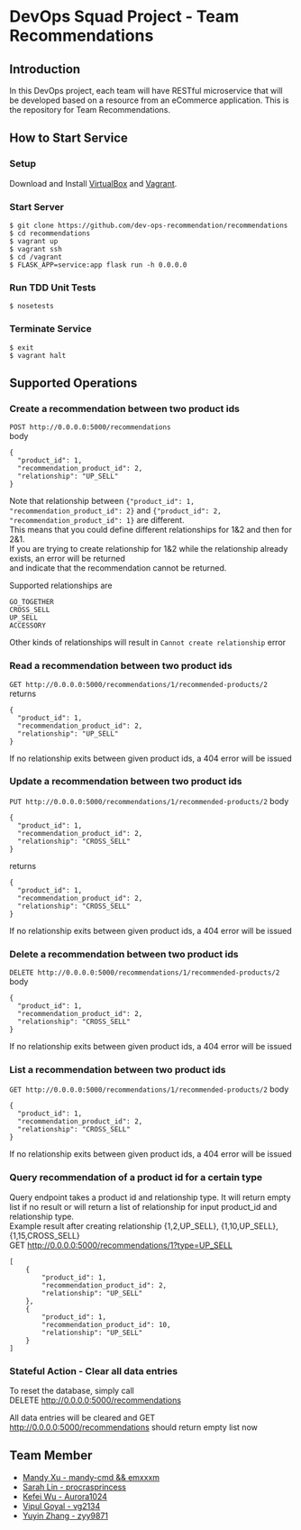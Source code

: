 # DevOps Squad Project - Team Recommendations

## Introduction
 In this DevOps project, each team will have  RESTful microservice that will be developed based on a resource from an eCommerce application. This is the repository for Team Recommendations.

<!-- ## Recommendations
The `recommendations resource` is a representation a product recommendation based on another product. 
* It's essentially a relationship between two products that "go together" (e.g., radio and batteries, printers and ink, shirts and pants, etc.). 
* It could also recommend based on what other customers have purchased like "customers who bought item A usually buy item B". 
* Recommendations should have a recommendation type like cross-sell, upsell, accessory, etc. This way a product page could request all of the up-sells for a product.

## Requirements 
This is the list of expected functions:

* List Resources
* Read a Resource
* Create a Resource
* Update a Resource
* Delete a Resource
* Query Resources by some attribute of the Resource
* Perform some stateful Action on the Resource -->
## How to Start Service
<!-- Run ```vagrant up && vagrant ssh``` and then ```cd /vagrant```   

<!-- Start server at 0.0.0.0:5000 ```FLASK_APP=service:app flask run -h 0.0.0.0``` -->

### Setup
Download and Install [VirtualBox](https://www.virtualbox.org/) and [Vagrant](https://www.vagrantup.com/).

### Start Server
```
$ git clone https://github.com/dev-ops-recommendation/recommendations
$ cd recommendations
$ vagrant up
$ vagrant ssh
$ cd /vagrant
$ FLASK_APP=service:app flask run -h 0.0.0.0
```
### Run TDD Unit Tests
```
$ nosetests
```

### Terminate Service
```
$ exit
$ vagrant halt
```



## Supported Operations
### Create a recommendation between two product ids
```POST http://0.0.0.0:5000/recommendations```  
body  
```
{
  "product_id": 1,
  "recommendation_product_id": 2,
  "relationship": "UP_SELL"
}
```
Note that relationship between ```{"product_id": 1, "recommendation_product_id": 2}``` and ```{"product_id": 2, "recommendation_product_id": 1}``` are different.   
This means that you could define different relationships for 1&2 and then for 2&1.      
If you are trying to create relationship for 1&2 while the relationship already exists, an error will be returned   
and indicate that the recommendation cannot be returned.   

Supported relationships are  
```
GO_TOGETHER 
CROSS_SELL 
UP_SELL
ACCESSORY 
```  
Other kinds of relationships will result in ```Cannot create relationship``` error

### Read a recommendation between two product ids
```GET http://0.0.0.0:5000/recommendations/1/recommended-products/2```   
returns    
```
{
  "product_id": 1,
  "recommendation_product_id": 2,
  "relationship": "UP_SELL"
}
```
If no relationship exits between given product ids, a 404 error will be issued  

### Update a recommendation between two product ids
```PUT http://0.0.0.0:5000/recommendations/1/recommended-products/2``` 
body  
```
{
  "product_id": 1,
  "recommendation_product_id": 2,
  "relationship": "CROSS_SELL"
}
```
returns    
```
{
  "product_id": 1,
  "recommendation_product_id": 2,
  "relationship": "CROSS_SELL"
}
```
If no relationship exits between given product ids, a 404 error will be issued 

### Delete a recommendation between two product ids
```DELETE http://0.0.0.0:5000/recommendations/1/recommended-products/2```
body
```
{
  "product_id": 1,
  "recommendation_product_id": 2,
  "relationship": "CROSS_SELL"
}
```
If no relationship exits between given product ids, a 404 error will be issued

### List a recommendation between two product ids
```GET http://0.0.0.0:5000/recommendations/1/recommended-products/2```
body
```
{
  "product_id": 1,
  "recommendation_product_id": 2,
  "relationship": "CROSS_SELL"
}
```
If no relationship exits between given product ids, a 404 error will be issued

### Query recommendation of a product id for a certain type
Query endpoint takes a product id and relationship type. It will return empty list if no result or will return a list of relationship for input product_id and relationship type.   
Example result after creating relationship {1,2,UP_SELL}, {1,10,UP_SELL}, {1,15,CROSS_SELL}  
GET http://0.0.0.0:5000/recommendations/1?type=UP_SELL  
```
[
    {
        "product_id": 1,
        "recommendation_product_id": 2,
        "relationship": "UP_SELL"
    },
    {
        "product_id": 1,
        "recommendation_product_id": 10,
        "relationship": "UP_SELL"
    }
]
```

### Stateful Action - Clear all data entries
To reset the database, simply call   
DELETE http://0.0.0.0:5000/recommendations

All data entries will be cleared and GET http://0.0.0.0:5000/recommendations should return empty list now



## Team Member
* [Mandy Xu - mandy-cmd && emxxxm](https://github.com/mandy-cmd)
* [Sarah Lin - procrasprincess](https://github.com/procrasprincess)
* [Kefei Wu - Aurora1024](https://github.com/Aurora1024)
* [Vipul Goyal - vg2134](https://github.com/vg2134)
* [Yuyin Zhang - zyy9871](https://github.com/zyy9871)

